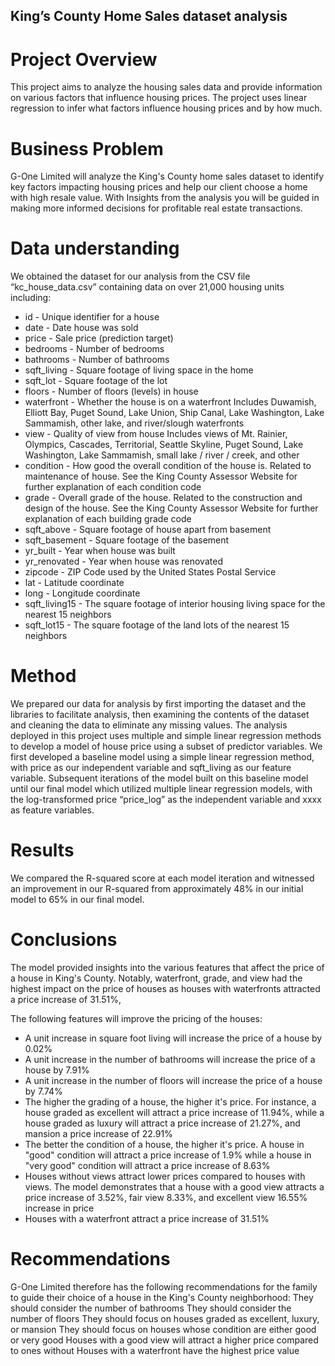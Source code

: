 ## King’s County Home Sales dataset analysis

# Project Overview
This project aims to analyze the housing sales data and provide information on various factors that influence housing prices. The project uses linear regression to infer what factors influence housing prices and by how much.

# Business Problem
G-One Limited will analyze the King's County home sales dataset to identify key factors impacting housing prices and help our client choose a home with high resale value. With Insights from the analysis you will be guided in making more informed decisions for profitable real estate transactions.

# Data understanding
We obtained the dataset for our analysis from the CSV file “kc_house_data.csv” containing data on over 21,000 housing units including:

*	id - Unique identifier for a house
*	date - Date house was sold
*	price - Sale price (prediction target)
*	bedrooms - Number of bedrooms
*	bathrooms - Number of bathrooms
*	sqft_living - Square footage of living space in the home
*	sqft_lot - Square footage of the lot
*	floors - Number of floors (levels) in house
*	waterfront - Whether the house is on a waterfront Includes Duwamish, Elliott Bay, Puget Sound, Lake Union, Ship Canal, Lake Washington, Lake Sammamish, other lake, and river/slough waterfronts
*	view - Quality of view from house Includes views of Mt. Rainier, Olympics, Cascades, Territorial, Seattle Skyline, Puget Sound, Lake Washington, Lake Sammamish, small lake / river / creek, and other
*	condition - How good the overall condition of the house is. Related to maintenance of house. See the King County Assessor Website for further explanation of each condition code
*	grade - Overall grade of the house. Related to the construction and design of the house. See the King County Assessor Website for further explanation of each building grade code
*	sqft_above - Square footage of house apart from basement
*	sqft_basement - Square footage of the basement
*	yr_built - Year when house was built
*	yr_renovated - Year when house was renovated
*	zipcode - ZIP Code used by the United States Postal Service
*	lat - Latitude coordinate
*	long - Longitude coordinate
*	sqft_living15 - The square footage of interior housing living space for the nearest 15 neighbors
*	sqft_lot15 - The square footage of the land lots of the nearest 15 neighbors

# Method
We prepared our data for analysis by first importing the dataset and the libraries to facilitate analysis, then examining the contents of the dataset and cleaning the data to eliminate any missing values. The analysis deployed in this project uses multiple and  simple linear regression methods to develop a model of house price using a subset of predictor variables. 
We first developed a baseline model using a simple linear regression method, with price as our independent variable and sqft_living as our feature variable. Subsequent iterations of the model built on this baseline model until our final model which utilized multiple linear regression models, with the log-transformed price “price_log” as the independent variable and  xxxx as feature variables. 

# Results
We compared the R-squared score at each model iteration and witnessed an improvement in our R-squared from approximately 48% in our initial model to 65% in our final model.

# Conclusions
The model provided insights into the various features that affect the price of a house in King's County. Notably, waterfront, grade, and view had the highest impact on the price of houses as houses with waterfronts attracted a price increase of 31.51%,

The following features will improve the pricing of the houses:
*	A unit increase in square foot living will increase the price of a house by 0.02%
*	A unit increase in the number of bathrooms will increase the price of a house by 7.91%
*	A unit increase in the number of floors will increase the price of a house by 7.74%
*	The higher the grading of a house, the higher it's price. For instance, a house graded as excellent will attract a price increase of 11.94%, while a house graded as luxury will attract a price increase of 21.27%, and mansion a price increase of 22.91%
*	The better the condition of a house, the higher it's price. A house in "good" condition will attract a price increase of 1.9% while a house in "very good" condition will attract a price increase of 8.63%
*	Houses without views attract lower prices compared to houses with views. The model demonstrates that a house with a good view attracts a price increase of 3.52%, fair view 8.33%, and excellent view 16.55% increase in price
*	Houses with a waterfront attract a price increase of 31.51%

# Recommendations
G-One Limited therefore has the following recommendations for the family to guide their choice of a house in the King's County neighborhood:
They should consider the number of bathrooms
They should consider the number of floors
They should focus on houses graded as excellent, luxury, or mansion
They should focus on houses whose condition are either good or very good
Houses with a good view will attract a higher price compared to ones without
Houses with a waterfront have the highest price value


